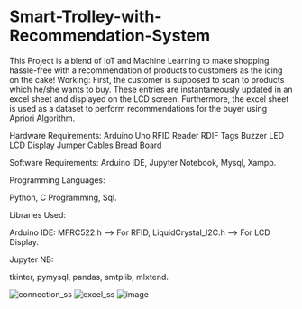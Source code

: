 
# Smart-Trolley-with-Recommendation-System
This Project is a blend of IoT and Machine Learning to make shopping hassle-free with a recommendation of products to customers as the icing on the cake! 
Working:
First, the customer is supposed to scan to products which he/she wants to buy. These entries are instantaneously updated in an excel sheet and displayed on the LCD screen. Furthermore, the excel sheet is used as a dataset to perform recommendations for the buyer using Apriori Algorithm.

Hardware Requirements:
Arduino Uno
RFID Reader
RDIF Tags
Buzzer
LED
LCD Display
Jumper Cables
Bread Board

Software Requirements:
Arduino IDE, 
Jupyter Notebook, 
Mysql, 
Xampp.

Programming Languages:

Python, 
C Programming, 
Sql.

Libraries Used:

Arduino IDE:
MFRC522.h --> For RFID, 
LiquidCrystal_I2C.h --> For LCD Display.

Jupyter NB:

tkinter, 
pymysql, 
pandas, 
smtplib, 
mlxtend.

![connection_ss](https://user-images.githubusercontent.com/67335951/117673729-a97c4000-b1c8-11eb-8eba-47bcd2137c47.jpg)
![excel_ss](https://user-images.githubusercontent.com/67335951/117674082-fe1fbb00-b1c8-11eb-9231-673bf22debed.PNG)
![image](https://user-images.githubusercontent.com/67335951/117674567-653d6f80-b1c9-11eb-8b9e-1b75e19e113f.png)
